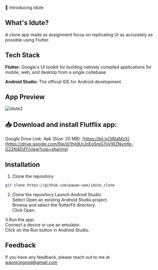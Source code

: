 🎥 Introducing Idute

##  What's Idute?
A clone app made as assignment focus on replicating Ui as accurately as possible using Flutter.


## Tech Stack

**Flutter:** Google's UI toolkit for building natively compiled applications for mobile, web, and desktop from a single codebase.

**Android Studio:** The official IDE for Android development.


## App Preview
![idute2](https://github.com/pawan-wao/idute_clone/assets/119276655/bb7431fa-c33e-4fa3-a597-00af01be2775)

## 📥 Download and install Flutflix app:
Google Drive Link: Apk (Size: 20 MB): 
[https://bit.ly/3RtaMzX](https://drive.google.com/file/d/1hjIdUrJnEgSmG7oVWZNvmfe-G22N4DdY/view?usp=sharing)

## Installation

1. Clone the repository

```bash
git clone https://github.com/pawan-wao/idute_clone
```
2. Clone the repository
Launch Android Studio.\
Select Open an existing Android Studio project.\
Browse and select the flutterFit directory.\
Click Open.    

3.Run the app:\
Connect a device or use an emulator.\
Click on the Run button in Android Studio.

## Feedback
If you have any feedback, please reach out to me at waonicegood@gmail.com

